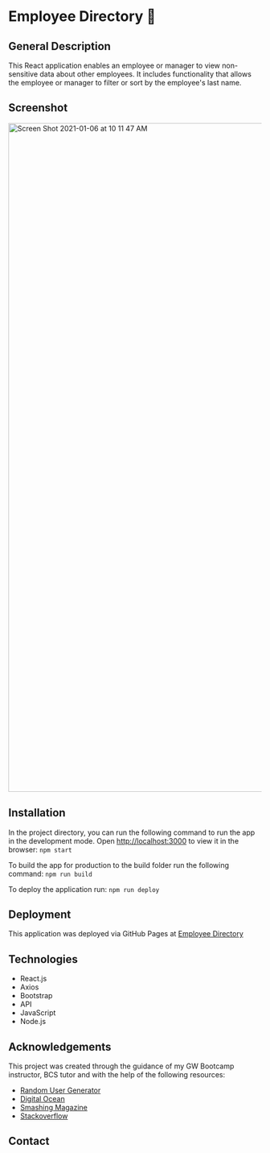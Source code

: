 # Employee Directory :office:

## General Description
This React application enables an employee or manager to view non-sensitive data about other employees. It includes functionality that allows the employee or manager to filter or sort by the employee's last name.

## Screenshot
<img width="1328" alt="Screen Shot 2021-01-06 at 10 11 47 AM" src="https://user-images.githubusercontent.com/67653440/103784889-7eaa9100-5008-11eb-9429-3de00d2d346e.png">

## Installation
In the project directory, you can run the following command to run the app in the development mode.
Open [http://localhost:3000](http://localhost:3000) to view it in the browser:
```npm start```

To build the app for production to the build folder run the following command:
```npm run build```

To deploy the application run: 
```npm run deploy```

## Deployment
This application was deployed via GitHub Pages at [Employee Directory](https://ds1826.github.io/employee-directory/)

## Technologies
* React.js
* Axios
* Bootstrap
* API 
* JavaScript
* Node.js

## Acknowledgements 
This project was created through the guidance of my GW Bootcamp instructor, BCS tutor and with the help of the following resources: 

* [Random User Generator](https://randomuser.me/)
* [Digital Ocean](https://www.digitalocean.com/community/tutorials/how-to-display-data-from-the-digitalocean-api-with-react)
* [Smashing Magazine](https://www.smashingmagazine.com/2020/03/sortable-tables-react/)
* [Stackoverflow](https://stackoverflow.com/)

## Contact

